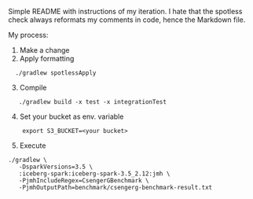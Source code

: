 Simple README with instructions of my iteration.
I hate that the spotless check always reformats my
comments in code, hence the Markdown file.

My process:

1. Make a change
2. Apply formatting
 ```
   ./gradlew spotlessApply
 ```
3. Compile
```
   ./gradlew build -x test -x integrationTest
```
4. Set your bucket as env. variable
```
    export S3_BUCKET=<your bucket>
```
5. Execute
```
./gradlew \
   -DsparkVersions=3.5 \
   :iceberg-spark:iceberg-spark-3.5_2.12:jmh \
   -PjmhIncludeRegex=CsengerGBenchmark \
   -PjmhOutputPath=benchmark/csengerg-benchmark-result.txt
```
   

